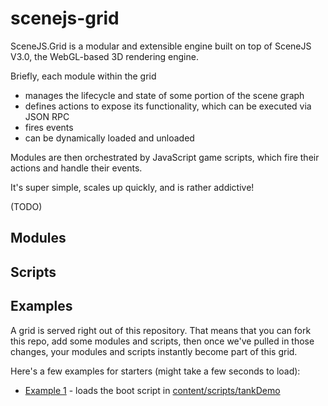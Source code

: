scenejs-grid
=======================

SceneJS.Grid is a modular and extensible engine built on top of SceneJS V3.0, the WebGL-based 3D rendering engine.

Briefly, each module within the grid

 * manages the lifecycle and state of some portion of the scene graph
 * defines actions to expose its functionality, which can be executed via JSON RPC
 * fires events
 * can be dynamically loaded and unloaded

Modules are then orchestrated by JavaScript game scripts, which fire their actions and handle their events.

It's super simple, scales up quickly, and is rather addictive!


(TODO)

Modules
-------------------------


Scripts
-------------------------


Examples
-------------------------

A grid is served right out of this repository. That means that you can fork this repo, add some modules
and scripts, then once we've pulled in those changes, your modules and scripts instantly become part of this grid.

Here's a few examples for starters (might take a few seconds to load):

 * [Example 1](http://htmlpreview.github.com/?https://raw.github.com/xeolabs/scenejs-grid/master/index.html#script=tankDemo) - loads the boot script in [content/scripts/tankDemo](https://github.com/xeolabs/scenejs-grid/blob/master/content/scripts/tankDemo.js)